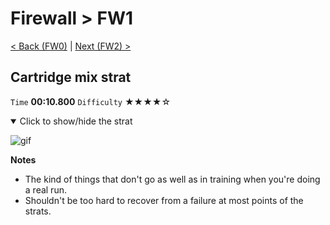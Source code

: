 # Firewall > FW1

[< Back (FW0)](https://github.com/Doublevil/scbspeedrun/blob/main/levels/FW/FW0.md) | [Next (FW2) >](https://github.com/Doublevil/scbspeedrun/blob/main/levels/FW/FW2.md)

## Cartridge mix strat

`Time` **00:10.800** `Difficulty` ★★★★☆
<details open>
  <summary>Click to show/hide the strat</summary>

  ![gif](https://github.com/Doublevil/scbspeedrun/blob/main/media/levels/FW/FW1_CartMix.webp)

  **Notes**
  - The kind of things that don't go as well as in training when you're doing a real run.
  - Shouldn't be too hard to recover from a failure at most points of the strats.
</details>
